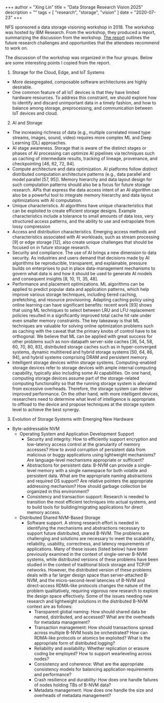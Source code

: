 +++
author = "Xing Lin"
title = "Data Storage Research Vision 2025"
description = ""
tags = [
    "research",
    "storage",
    "vision"
]
date = "2020-07-23"
+++

NFS sponsored a data storage visioning workshop in 2018. 
The workshop was hosted by IBM Research. From the workshop, 
they produced a report, summarizing the discussion from the workshop. 
[The report][dsrv2025] outlines the future research challenges and opportunities that the attendees recommend to work on. 

The discussion of the workshop was organized in the four groups. 
Below are some interesting points I copied from the report. 

1. Storage for the Cloud, Edge, and IoT Systems
  * More desegregated, composable software architectures are highly desirable. 
  * One common feature of all IoT devices is that they have limited hardware resources. To address this constraint, we should explore how to identify and discard unimportant data in a timely fashion, and how to balance among storage, preprocessing, and communication between IoT devices and cloud.
2. AI and Storage
  * The increasing richness of data (e.g., multiple correlated mixed type streams, images, sound, video) requires more complex ML and Deep Learning (DL) approaches.
  * AI stage awareness. Storage that is aware of the distinct stages or phases of AI processing can optimize AI pipelines via techniques such as caching of intermediate results, tracking of lineage, provenance, and checkpointing [46, 62, 72, 84].
  * Compute architecture and data optimization. AI platforms follow distinct distributed computation architecture patterns (e.g., data parallel and model parallel [57, 95]). Memory hierarchy and data layout design for such computation patterns should also be a focus for future storage research. APIs that express the data access intent of an AI algorithm can also be a powerful tool to integrate memory hierarchy and data layout optimizations with AI computation.
  * Unique characteristics. AI algorithms have unique characteristics that can be exploited to create efficient storage designs. Example characteristics include a tolerance to small amounts of data loss, very structured access patterns, and the ability to use and extrapolate from lossy compression
  * Access and distribution characteristics. Emerging access methods and characteristics associated with AI workloads, such as stream processing [9] or edge storage [12], also create unique challenges that should be focused on in future storage research.
  *  Security and compliance. The use of AI brings a new dimension to data security. As industries and users demand that decisions made by AI algorithms be reproducible, transparent, and explainable, pressure builds on enterprises to put in place data-management mechanisms to govern what data is and how it should be used to generate AI models and consequent insights [8, 10, 11, 35, 48].
  * Performance and placement optimizations. ML algorithms can be applied to predict popular data and application patterns, which help improve various storage techniques, including tiered caching, prefetching, and resource provisioning. Adapting caching policy using online learning can have significant benefits: recent work [93] shows that using ML techniques to select between LRU and LFU replacement policies resulted in a significantly improved total cache hit rate under even smaller memory constraints. The key takeaway is that ML techniques are valuable for solving online optimization problems such as caching with the caveat that the primary knobs of control have to be orthogonal. We believe that ML can be applied with great success for other problems such as non-datapath server-side caches [36, 54, 58, 60, 70, 80, 83], distributed storage caches such as in hyper-converged systems, dynamic multitiered and hybrid storage systems [50, 64, 86, 94], and hybrid systems comprising DRAM and persistent memory.
  * Intelligent storage devices within storage systems. Computing-enabled storage devices refer to storage devices with ample internal computing capability, typically also including some AI capabilities. On one hand, computing storage devices assume part of the storage-related computing functionality so that the running storage system is alleviated from excessive overheads. Therefore, the storage system can deliver improved performance. On the other hand, with more intelligent devices, researchers need to determine what level of intelligence is appropriate to offload to the device and propose techniques at the storage system level to achieve the best synergy.
3. Evolution of Storage Systems with Emerging New Hardware
  * Byte-addressable NVM 
    * Operating System and Application Development Support
        * Security and integrity: How to efficiently support encryption and low-latency access control at the granularity of memory accesses? How to avoid corruption of persistent data from malicious or buggy applications using lightweight mechanisms? Are language-level mechanisms appropriate or sufficient?
        * Abstractions for persistent data: B-NVM can provide a single-level memory with a single namespace for both volatile and persistent data. What are the appropriate naming abstractions and required OS support? Are relative pointers the appropriate addressing mechanism? How should garbage collection be organized in this environment?
        * Consistency and transaction support: Research is needed to transition the most efficient techniques into actual systems, and to build tools for building/migrating applications for direct memory access.
    * Distributed Shared NVM-Based Storage
        * Software support. A strong research effort is needed in identifying the mechanisms and abstractions necessary to support future distributed, shared B-NVM. The problems are challenging and solutions are necessary to meet the scalability, reliability, usability, correctness, and latency requirements of applications. Many of these issues (listed below) have been previously examined in the context of single-server B-NVM systems, while distributed versions of these problems have been studied in the context of traditional block storage and TCP/IP networks. However, the distributed version of these problems deals with a far larger design space than server-attached B-NVM, and the micro-second-level latencies of B-NVM and direct-access RDMA-like protocols changes the nature of the problem qualitatively, requiring vigorous new research to explore the design space effectively. Some of the issues needing new research and lightweight solutions in the distributed B-NVM context are as follows:
            * Transparent global naming: How should shared data be named, distributed, and accessed? What are the overheads for metadata management?
            * Transaction management: How should transactions spread across multiple B-NVM hosts be orchestrated? How can RDMA-like protocols or atomics be exploited? What is the appropriate form of distributed logging?
            * Reliability and availability: Whether replication or erasure coding be employed? How to support wearleveling across nodes?
            * Consistency and coherence: What are the appropriate consistency models for balancing application requirements and performance?
            * Crash resilience and durability: How does one handle failures of nodes holding TBs of B-NVM data?
            * Metadata management: How does one handle the size and overheads of metadata management?

[dsrv2025]: https://www.fsl.cs.stonybrook.edu/docs/nsf/a1-amvrosiadis.pdf